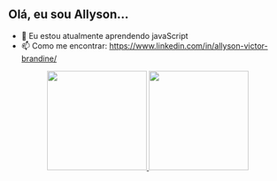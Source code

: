 ## Olá, eu sou  Allyson...


- 🌱 Eu estou atualmente aprendendo javaScript
- 📫 Como me encontrar: https://www.linkedin.com/in/allyson-victor-brandine/

<div align="center">
  <a href="https://github.com/Allyson-vb">
  <img height="180em" src="https://github-readme-stats.vercel.app/api?username=Allyson-vb&show_icons=true&theme=tokyonight&include_all_commits=true&count_private=true"/>
  <img height="180em" src="https://github-readme-stats.vercel.app/api/top-langs/?username=Allyson-vb&layout=compact&langs_count=7&theme=tokyonight"/>
</div>
